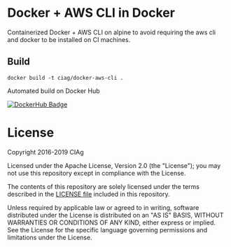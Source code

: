 # Docker + AWS CLI in Docker

Containerized Docker + AWS CLI on alpine to avoid requiring the aws cli and docker to be installed on CI machines.

## Build

```
docker build -t ciag/docker-aws-cli .
```

Automated build on Docker Hub

[![DockerHub Badge](http://dockeri.co/image/ciag/docker-aws-cli)](https://hub.docker.com/r/ciag/docker-aws-cli/)

# License

Copyright 2016-2019 CIAg

Licensed under the Apache License, Version 2.0 (the "License");
you may not use this repository except in compliance with the License.

The contents of this repository are solely licensed under the terms described in the [LICENSE file](./LICENSE) included in this repository.

Unless required by applicable law or agreed to in writing, software
distributed under the License is distributed on an "AS IS" BASIS,
WITHOUT WARRANTIES OR CONDITIONS OF ANY KIND, either express or implied.
See the License for the specific language governing permissions and
limitations under the License.
